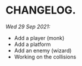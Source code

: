# CHANGELOG.
*Wed 29 Sep 2021:*

- Add a player (monk)
- Add a platform
- Add an enemy (wizard)
- Working on the collisions
